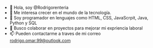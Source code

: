 - 👋 Hola, soy @Rodrigorenteria
- 👀 Me interesa crecer en el mundo de la tecnología.
- 🌱 Soy programador en lenguajes como HTML, CSS, JavaScrpit, Java, Python y SQL
- 💞️ Busco colaborar en proyectos para mejorar mi expriencia laboral
- 📫 Pueden contactarme a traves de mi correo rodrigo.omar.99@outlook.com

<!---
Rodrigorenteria/Rodrigorenteria is a ✨ special ✨ repository because its `README.md` (this file) appears on your GitHub profile.
You can click the Preview link to take a look at your changes.
--->
